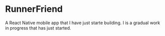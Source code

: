 # RunnerFriend

A React Native mobile app that I have just starte building. I is a gradual work in progress that has just started.
